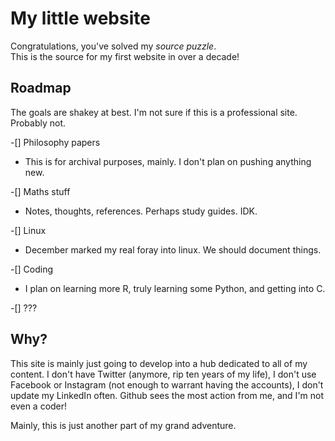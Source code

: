 # My little website

Congratulations, you've solved my _source puzzle_.  
This is the source for my first website in over a decade!

## Roadmap

The goals are shakey at best. I'm not sure if this is a professional site.  
Probably not. 

-[] Philosophy papers
* This is for archival purposes, mainly. I don't plan on pushing anything new.  

-[] Maths stuff
* Notes, thoughts, references. Perhaps study guides. IDK.  

-[] Linux
* December marked my real foray into linux. We should document things.  

-[] Coding
* I plan on learning more R, truly learning some Python, and getting into C.  

-[] ???

## Why? 

This site is mainly just going to develop into a hub dedicated to all of my content. I don't have Twitter (anymore, rip ten years of my life), I don't use Facebook or Instagram (not enough to warrant having the accounts), I don't update my LinkedIn often. Github sees the most action from me, and I'm not even a coder! 


Mainly, this is just another part of my grand adventure. 
